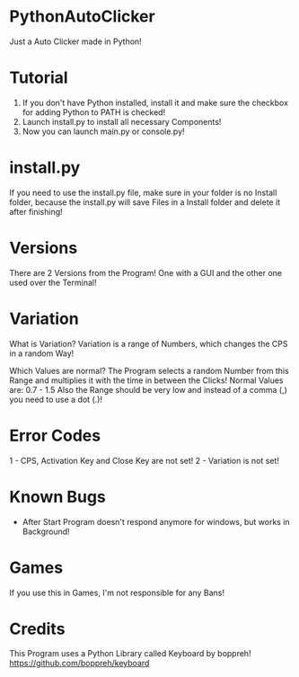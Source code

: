 # PythonAutoClicker
Just a Auto Clicker made in Python!

# Tutorial
1. If you don't have Python installed, install it and make sure the checkbox for adding Python to PATH is checked!
2. Launch install.py to install all necessary Components!
3. Now you can launch main.py or console.py!

# install.py
If you need to use the install.py file, make sure in your folder is no Install folder, because the install.py will save Files in a Install folder and delete it after finishing!

# Versions
There are 2 Versions from the Program!
One with a GUI and the other one used over the Terminal!

# Variation
What is Variation?
Variation is a range of Numbers, which changes the CPS in a random Way!

Which Values are normal?
The Program selects a random Number from this Range and multiplies it with the time in between the Clicks!
Normal Values are:
0.7 - 1.5
Also the Range should be very low and instead of a comma (,) you need to use a dot (.)!

# Error Codes
1 - CPS, Activation Key and Close Key are not set!
2 - Variation is not set!

# Known Bugs
- After Start Program doesn't respond anymore for windows, but works in Background!

# Games
If you use this in Games, I'm not responsible for any Bans!

# Credits
This Program uses a Python Library called Keyboard by boppreh!
https://github.com/boppreh/keyboard
